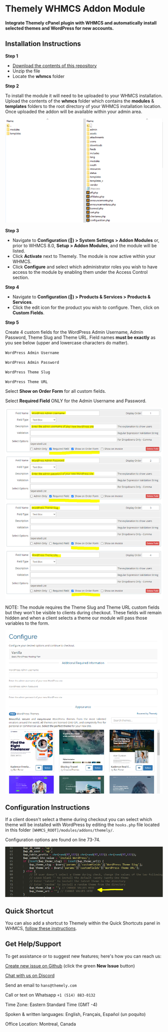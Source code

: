 # Themely WHMCS Addon Module

#### Integrate Themely cPanel plugin with WHMCS and automatically install selected themes and WordPress for new accounts.

## Installation Instructions

**Step 1**

- [Download the contents of this repository](https://github.com/ismaelyws/themely-whmcs-module/archive/master.zip)
- Unzip the file
- Locate the **whmcs** folder

**Step 2**

To install the module it will need to be uploaded to your WHMCS installation. Upload the contents of the **whmcs** folder which contains the **modules** & **templates** folders to the root directory of your WHMCS installation location. Once uploaded the addon will be available within your admin area.

![Upload the module](assets/upload-module.PNG)

**Step 3**

- Navigate to **Configuration (🔧) > System Settings > Addon Modules** or, prior to WHMCS 8.0, **Setup > Addon Modules**, and the module will be listed.
- Click **Activate** next to Themely. The module is now active within your WHMCS.
- Click **Configure** and select which administrator roles you wish to have access to the module by enabling them under the Access Control section.

**Step 4**

- Navigate to **Configuration (🔧) > Products & Services > Products & Services**.
- Click the edit icon for the product you wish to configure. Then, click on **Custom Fields**.

**Step 5**
 
Create 4 custom fields for the WordPress Admin Username, Admin Password, Theme Slug and Theme URL. Field names **must be exactly** as you see below (upper and lowercase characters do matter).

`WordPress Admin Username`

`WordPress Admin Password`

`WordPress Theme Slug`

`WordPress Theme URL`

Select **Show on Order Form** for all custom fields.

Select **Required Field** ONLY for the Admin Username and Password.

![Create 4 Custom Fields](assets/whmcs-module-custom-fields.png)

NOTE: The module requires the Theme Slug and Theme URL custom fields but they won't be visible to clients during checkout. These fields will remain hidden and when a client selects a theme our module will pass those variables to the form.

![Customs Fields & Theme Directory](assets/custom-fields-directory.PNG)


## Configuration Instructions

If a client doesn't select a theme during checkout you can select which theme will be installed with WordPress by editing the `hooks.php` file located in this folder `[WHMCS_ROOT]/modules/addons/themely/`.

Configuration options are found on line 73-74.

![Theme Settings](assets/whmcs-module-config.PNG)


## Quick Shortcut

You can also add a shortcut to Themely within the Quick Shortcuts panel in WHMCS, [follow these instructions](https://github.com/ismaelyws/Themely-WHMCS-Quick-Shortcut).


## Get Help/Support

To get assistance or to suggest new features; here's how you can reach us:

[Create new issue on Github](https://github.com/ismaelyws/themely-whmcs-module/issues) (click the green **New Issue** button)

[Chat with us on Discord](https://discord.gg/f3m2Pmp)

Send an email to `hans@themely.com`

Call or text on Whatsapp `+1 (514) 883-0132`

Time Zone: Eastern Standard Time (GMT -4)

Spoken & written languages: English, Français, Español (un poquito)

Office Location: Montreal, Canada